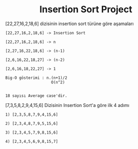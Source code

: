 <h1 align="center">Insertion Sort Project</h1>


[22,27,16,2,18,6] dizisinin insertion sort türüne göre aşamaları 

    [22,27,16,2,18,6] -> Insertion Sort

    [22,27,16,2,18,6] -> n
 
    [2,27,16,22,18,6] -> (n-1)
 
    [2,6,16,22,18,27] -> (n-2)

    [2,6,16,18,22,27] -> 1
 
    Big-O gösterimi : n.(n+1)/2
                        O(n^2)


    18 sayısı Average case'dir.


[7,3,5,8,2,9,4,15,6] Dizisinin Insertion Sort'a göre ilk 4 adımı

    1) [2,3,5,8,7,9,4,15,6]

    2) [2,3,4,8,7,9,5,15,6]

    3) [2,3,4,5,7,9,8,15,6]

    4) [2,3,4,5,6,9,8,15,7]
